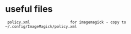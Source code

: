 # useful files


     policy.xml                  for imagemagick - copy to ~/.config/ImageMagick/policy.xml
